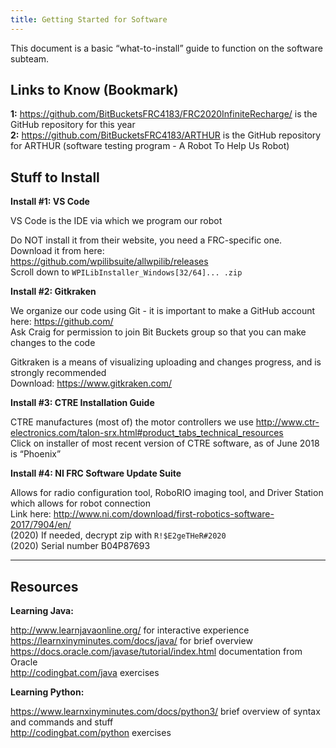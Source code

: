 ```yaml
---
title: Getting Started for Software
---
```


This document is a basic “what-to-install” guide to function on the software subteam.

## Links to Know (Bookmark)

**1:** https://github.com/BitBucketsFRC4183/FRC2020InfiniteRecharge/ is the GitHub repository for this year  
**2:** https://github.com/BitBucketsFRC4183/ARTHUR is the GitHub repository for ARTHUR (software testing program - A Robot To Help Us Robot)  

## Stuff to Install

**Install #1: VS Code**  

VS Code is the IDE via which we program our robot  

Do NOT install it from their website, you need a FRC-specific one. Download it from here:  
https://github.com/wpilibsuite/allwpilib/releases  
Scroll down to `WPILibInstaller_Windows[32/64]... .zip`

**Install #2: Gitkraken**  

We organize our code using Git - it is important to make a GitHub account here: https://github.com/  
Ask Craig for permission to join Bit Buckets group so that you can make changes to the code  

Gitkraken is a means of visualizing uploading and changes progress, and is strongly recommended  
Download: https://www.gitkraken.com/

**Install #3: CTRE Installation Guide**  

CTRE manufactures (most of) the motor controllers we use http://www.ctr-electronics.com/talon-srx.html#product_tabs_technical_resources  
Click on installer of most recent version of CTRE software, as of June 2018 is “Phoenix”  


**Install #4: NI FRC Software Update Suite**

Allows for radio configuration tool, RoboRIO imaging tool, and Driver Station which allows for robot connection  
Link here: http://www.ni.com/download/first-robotics-software-2017/7904/en/   
(2020) If needed, decrypt zip with `R!$E2geTHeR#2020`  
(2020) Serial number B04P87693  

----

## Resources

**Learning Java:**  

http://www.learnjavaonline.org/ for interactive experience  
https://learnxinyminutes.com/docs/java/  for brief overview  
https://docs.oracle.com/javase/tutorial/index.html documentation from Oracle  
http://codingbat.com/java exercises  

**Learning Python:**  

https://www.learnxinyminutes.com/docs/python3/ brief overview of syntax and commands and stuff  
http://codingbat.com/python exercises  
